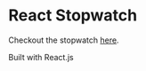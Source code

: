 # React Stopwatch
Checkout the stopwatch [here](https://stopwatch-in-react.herokuapp.com/).

Built with React.js
